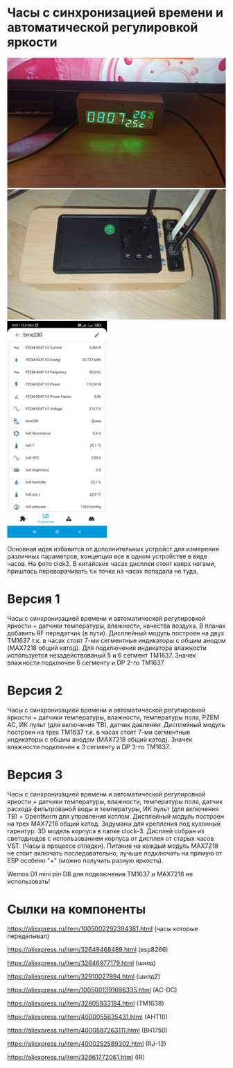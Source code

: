 Часы с синхронизацией времени и автоматической регулировкой яркости
========================

<img src="https://github.com/ananyevgv/Esphome-clock-NTP/blob/main/cloc-f.jpg" height="300" alt="Часы">
<img src="https://github.com/ananyevgv/Esphome-clock-NTP/blob/main/clok-t.jpg" height="300" alt="Обратная сторона">
<img src="https://github.com/ananyevgv/Esphome-clock-NTP/blob/main/dat.jpg" height="500" alt="Срин датчиков">   

Основная идея избавится от дополнительных устройст для измерения различных параметров, концепция все в одном устройстве в виде часов. 
На фото clok2. В китайских часах дисплеи стоят кверх ногами, пришлось переворачивать т.к точка на часах попадала не туда.

Версия 1 
==========

Часы с синхронизацией времени и автоматической регулировкой яркости + датчики температуры, влажности, качества воздуха. В планах добавить RF передатчик (в пути).
Дисплейный модуль построен на двух TM1637 т.к. в часах стоят 7-ми сегментные индикаторы с обшим анодом (MAX7218 общий катод). Для подключения индикатора влажности используется незадействованый 5 и 6 сегмент TM1637. Значек влажности подключен 6 сегменту и DP 2-го TM1637

Версия 2
==========
Часы с синхронизацией времени и автоматической регулировкой яркости + датчики температуры, влажности, температуры пола, PZEM AC, ИК пульт (для включения ТВ), датчик давления.
Дисплейный модуль построен на трех TM1637 т.к. в часах стоят 7-ми сегментные индикаторы с обшим анодом (MAX7218 общий катод). Значек влажности подключен к 3 сегменту и DP 3-го TM1637. 

Версия 3
==========
Часы с синхронизацией времени и автоматической регулировкой яркости + датчики температуры, влажности, температуры пола, датчик расхода фильтрованой воды  и температуры, ИК пульт (для включения ТВ) + Opentherm  для управления котлом. Дисплейный модуль построен на трех MAX7218 общий катод. Задуманы для крепления под кухонный гарнитур. 3D модель корпуса в папке clock-3. Дисплей собран из светодиодов с исполъзованием корпуса от дисплея от старых часов VST. (Часы в процессе отладки). Питание на каждый модуль MAX7218 не стоит включать последовательно, лучьше подключать на прямую от ESP особено "+" (можно получить разную яркость).


Wemos D1 mini pin D8  для подключения TM1637 и MAX7218 не использовать! 


Сылки на компоненты
========================

https://aliexpress.ru/item/1005002292394381.html (часы которые переделывал)

https://aliexpress.ru/item/32649468489.html (esp8266)

https://aliexpress.ru/item/32846977179.html (шилд)

https://aliexpress.ru/item/32910027894.html (шилд2)

https://aliexpress.ru/item/1005001391696335.html (AC-DC)

https://aliexpress.ru/item/32805933184.html (TM1638)

https://aliexpress.ru/item/4000055635431.html (AHT10)

https://aliexpress.ru/item/4000587263111.html (BH1750)

https://aliexpress.ru/item/4000252589302.html (RJ-12)

https://aliexpress.ru/item/32861772061.html (IR)
